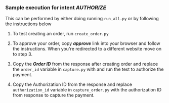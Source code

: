 ### Sample execution for intent _AUTHORIZE_
This can be performed by either doing running `run_all.py` or by following the instructions below

1. To test creating an order, run `create_order.py`

2. To approve your order, copy **_approve_** link into your browser and follow the instructions. When you're redirected to a different website move on to step 3.

3. Copy the **_Order ID_** from the response after creating order and replace the ```order_id``` variable in `capture.py` with and run the test to authorize the payment.

4. Copy the Authorization ID from the response and replace `authorization_id` variable in `capture_order.py` with the authorization ID from response to capture the payment.
  